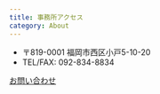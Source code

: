 ```yaml
---
title: 事務所アクセス
category: About
---
```

- 〒819-0001 福岡市西区小戸5-10-20
- TEL/FAX: 092-834-8834

[お問い合わせ](https://docs.google.com/forms/d/e/1FAIpQLSfQNI2nAEvKfKxmx8We5KT10foX48iAH18bsh0182Ew4N-J3g/viewform)
